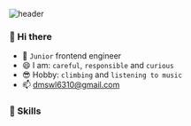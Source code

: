 ![header](https://capsule-render.vercel.app/api?type=waving&color=0:83e6eb,100:C6BAFF&height=300&section=header&text=Welcome%20:>&fontColor=fff&fontSize=90&animation=fadeIn&fontAlignY=38&desc=to%20my%20Git%20Repository!&descSize=20&descAlign=65&descAlignY=52)

### 👋 Hi there  
- 🔮 `Junior` frontend engineer
- 😄 I am: `careful`, `responsible` and `curious`
- 😎 Hobby: `climbing` and `listening to music`
- 📫 [dmswl6310@gmail.com](dmswl6310@gmail.com)

### :rocket: Skills

<!--
**dmswl6310/dmswl6310** is a ✨ _special_ ✨ repository because its `README.md` (this file) appears on your GitHub profile.

Here are some ideas to get you started:

- 🔭 I’m currently working on ...
- 🌱 I’m currently learning ...
- 👯 I’m looking to collaborate on ...
- 🤔 I’m looking for help with ...
- 💬 Ask me about ...
- 📫 How to reach me: ...
- 😄 Pronouns: ...
- ⚡ Fun fact: ...
-->
